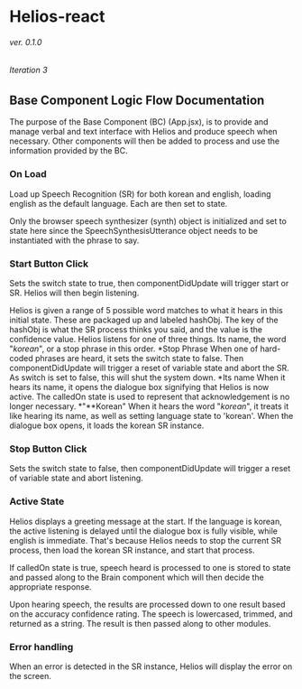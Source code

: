 Helios-react
======
###### ver. 0.1.0
###### Iteration 3

Base Component Logic Flow Documentation
------
The purpose of the Base Component (BC) (App.jsx), is to provide and manage verbal and text interface with Helios and produce speech when necessary. Other components will then be added to process and use the information provided by the BC.

### On Load
  Load up Speech Recognition (SR) for both korean and english, loading english as the default language. Each are then set to state.

  Only the browser speech synthesizer (synth) object is initialized and set to state here since the SpeechSynthesisUtterance object needs to be instantiated with the phrase to say.

### Start Button Click
  Sets the switch state to true, then componentDidUpdate will trigger start or SR. Helios will then begin listening.

  Helios is given a range of 5 possible word matches to what it hears in this initial state. These are packaged up and labeled hashObj. The key of the hashObj is what the SR process thinks you said, and the value is the confidence value. Helios listens for one of three things. Its name, the word "_korean_", or a stop phrase in this order.
    *Stop Phrase
      When one of hard-coded phrases are heard, it sets the switch state to false. Then componentDidUpdate will trigger a reset of variable state and abort the SR. As switch is set to false, this will shut the system down.
    *Its name
      When it hears its name, it opens the dialogue box signifying that Helios is now active. The calledOn state is used to represent that acknowledgement is no longer necessary.
    *"**Korean"
      When it hears the word "_korean_", it treats it like hearing its name, as well as setting language state to 'korean'. When the dialogue box opens, it loads the korean SR instance.

### Stop Button Click
  Sets the switch state to false, then componentDidUpdate will trigger a reset of variable state and abort listening.

### Active State
  Helios displays a greeting message at the start. If the language is korean, the active listening is delayed until the dialogue box is fully visible, while english is immediate. That's because Helios needs to stop the current SR process, then load the korean SR instance, and start that process.

  If calledOn state is true, speech heard is processed to one is stored to state and passed along to the Brain component which will then decide the appropriate response.

  Upon hearing speech, the results are processed down to one result based on the accuracy confidence rating. The speech is lowercased, trimmed, and returned as a string. The result is then passed along to other modules.

### Error handling
  When an error is detected in the SR instance, Helios will display the error on the screen.








